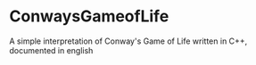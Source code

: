 # ConwaysGameofLife
A simple interpretation of Conway's Game of Life written in C++, documented in english
